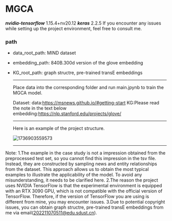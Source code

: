 # MGCA
***nvidia-tensorflow***         1.15.4+nv20.12
***keras***                      2.2.5
If you encounter any issues while setting up the project environment, feel free to consult me.


### path 
- data_root_path: MIND dataset

- embedding_path: 840B.300d version of the glove embedding

- KG_root_path: graph structre, pre-trained transE embeddings

  ---

  Place data into the corresponding folder and run main.jpynb to train the MGCA model.

  Dataset: data:https://msnews.github.io/#getting-start
  KG:Please read the note in the text below
  embedding:https://nlp.stanford.edu/projects/glove/

  ---
  Here is an example of the project structure.
  
  ![1736903559573](https://github.com/user-attachments/assets/ed9dd4cc-2d64-4005-be75-6084d4eacc20)


  ---

Note: 
1.The example in the case study is not a impression obtained from the preprocessed test set, so you cannot find this impression in the tsv file. Instead, they are constructed by sampling news and entity relationships from the dataset. This approach allows us to obtain the most typical examples to illustrate the applicability of the model. To avoid any misunderstanding, it needs to be clarified here.
2.The reason the project uses NVIDIA TensorFlow is that the experimental environment is equipped with an RTX 3090 GPU, which is not compatible with the official version of TensorFlow. Therefore, if the version of TensorFlow you are using is different from mine, you may encounter issues.
3.Due to potential copyright issues, you can obtain graph structre, pre-trained transE embeddings from me via email(202211070511@edu.sdust.cn).

